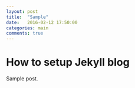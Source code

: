 ```yaml
---
layout: post
title:  "Sample"
date:   2016-02-12 17:50:00
categories: main
comments: true
---
```


# How to setup Jekyll blog

Sample post.